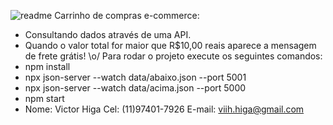![readme](https://user-images.githubusercontent.com/93357799/159822113-ef802a87-f91c-4c2a-a877-78dbccc4cd92.png)
Carrinho de compras e-commerce:
- Consultando dados através de uma API.
- Quando o valor total for maior que R$10,00 reais aparece a mensagem de frete grátis! \o/
 Para rodar o projeto execute os seguintes comandos:
- npm install
- npx json-server --watch data/abaixo.json --port 5001
- npx json-server --watch data/acima.json --port 5000
- npm start
- Nome: Victor Higa Cel: (11)97401-7926 E-mail: viih.higa@gmail.com
